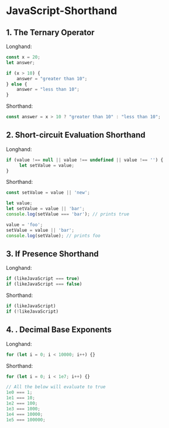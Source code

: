 # JavaScript-Shorthand

## 1. The Ternary Operator 

Longhand:

```javascript
const x = 20;
let answer;

if (x > 10) {
    answer = "greater than 10";
} else {
    answer = "less than 10";
} 
```
Shorthand:

```javascript
const answer = x > 10 ? "greater than 10" : "less than 10";
```
## 2. Short-circuit Evaluation Shorthand

Longhand:

```javascript
if (value !== null || value !== undefined || value !== '') {
     let setValue = value;
}
```
Shorthand:

```javascript
const setValue = value || 'new';
```
```javascript
let value;
let setValue = value || 'bar';
console.log(setValue === 'bar'); // prints true
```
```javascript
value = 'foo';
setValue = value || 'bar';
console.log(setValue); // prints foo
```

## 3. If Presence Shorthand

Longhand:

```javascript
if (likeJavaScript === true)
if (likeJavaScript === false)
```
Shorthand:

```javascript
if (likeJavaScript)
if (!likeJavaScript)
```

## 4. . Decimal Base Exponents

Longhand:

```javascript
for (let i = 0; i < 10000; i++) {}
```
Shorthand:

```javascript
for (let i = 0; i < 1e7; i++) {}

// All the below will evaluate to true
1e0 === 1;
1e1 === 10;
1e2 === 100;
1e3 === 1000;
1e4 === 10000;
1e5 === 100000;
```

